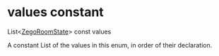 


# values constant







List&lt;[ZegoRoomState](../../zego_uikit_prebuilt_live_audio_room/ZegoRoomState.md)> const values
  




<p>A constant List of the values in this enum, in order of their declaration.</p>










